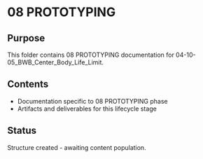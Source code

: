 # 08 PROTOTYPING

## Purpose
This folder contains 08 PROTOTYPING documentation for 04-10-05_BWB_Center_Body_Life_Limit.

## Contents
- Documentation specific to 08 PROTOTYPING phase
- Artifacts and deliverables for this lifecycle stage

## Status
Structure created - awaiting content population.
